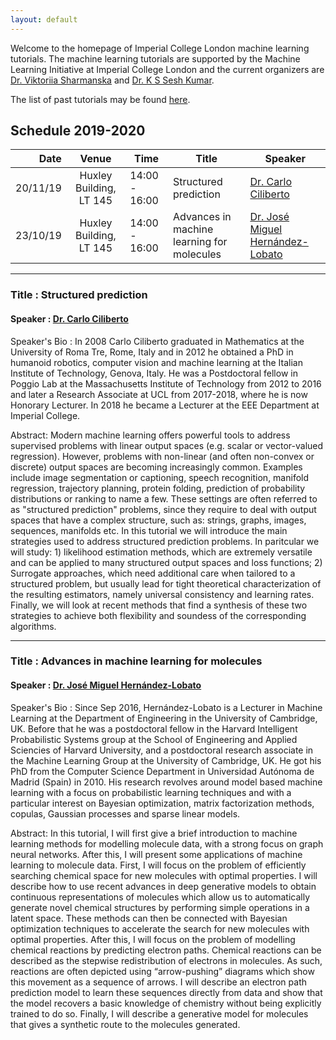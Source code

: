 ```yaml
---
layout: default
---
```


Welcome to the homepage of Imperial College London machine learning tutorials. The machine learning tutorials are supported by the Machine Learning Initiative at Imperial College London and the current organizers are [Dr. Viktoriia Sharmanska](https://ilovevisiondata.wixsite.com/viktoriia) and [Dr. K S Sesh Kumar](https://seshkumar.github.io/).

The list of past tutorials may be found [here](https://imperialcollegelondon.github.io/machine-learning-tutorials/past).

## Schedule 2019-2020

| Date      |  Venue  | Time | Title | Speaker
|----------:|:---------:|------|-------|-------|
| 20/11/19 |Huxley Building, LT 145 | 14:00 - 16:00 | Structured prediction | [Dr. Carlo Ciliberto](https://cciliber.github.io/)|
| 23/10/19 |Huxley Building, LT 145 | 14:00 - 16:00 | Advances in machine learning for molecules | [Dr. José Miguel Hernández-Lobato](https://jmhl.org)|

-----------

### Title : Structured prediction

#### Speaker : [Dr. Carlo Ciliberto](https://cciliber.github.io/)

Speaker's Bio : In 2008 Carlo Ciliberto graduated in Mathematics at the University of Roma Tre, Rome, Italy and in 2012 he obtained a PhD in humanoid robotics, computer vision and machine learning at the Italian Institute of Technology, Genova, Italy. He was a Postdoctoral fellow in Poggio Lab at the Massachusetts Institute of Technology from 2012 to 2016 and later a Research Associate at UCL from 2017-2018, where he is now Honorary Lecturer. In 2018 he became a Lecturer at the EEE Department at Imperial College.  

Abstract:  Modern machine learning offers powerful tools to address supervised problems with linear output spaces (e.g. scalar or vector-valued regression). However, problems with non-linear (and often non-convex or discrete) output spaces are becoming increasingly common. Examples include image segmentation or captioning, speech recognition, manifold regression, trajectory planning, protein folding, prediction of probability distributions or ranking to name a few. These settings are often referred to as "structured prediction" problems, since they require to deal with output spaces that have a complex structure, such as: strings, graphs, images, sequences, manifolds etc. In this tutorial we will introduce the main strategies used to address structured prediction problems. In paritcular we will study: 1) likelihood estimation methods, which are extremely versatile and can be applied to many structured output spaces and loss functions; 2) Surrogate approaches, which need additional care when tailored to a structured problem, but usually lead for tight theoretical characterization of the resulting estimators, namely universal consistency and learning rates. Finally, we will look at recent methods that find a synthesis of these two strategies to achieve both flexibility and soundess of the corresponding algorithms. 


-----------

### Title : Advances in machine learning for molecules

#### Speaker : [Dr. José Miguel Hernández-Lobato](https://jmhl.org)

Speaker's Bio : Since Sep 2016, Hernández-Lobato is a Lecturer in Machine Learning at
the Department of Engineering in the University of Cambridge, UK. Before
that he was a postdoctoral fellow in the Harvard Intelligent
Probabilistic Systems group at the School of Engineering and Applied
Sciencies of Harvard University, and a postdoctoral research associate
in the Machine Learning Group at the University of Cambridge, UK. He got
his PhD from the Computer Science Department in Universidad Autónoma de
Madrid (Spain) in 2010. His research revolves around model based machine
learning with a focus on probabilistic learning techniques and with a
particular interest on Bayesian optimization, matrix factorization
methods, copulas, Gaussian processes and sparse linear models.

Abstract: In this tutorial, I will first give a brief introduction to machine
learning methods for modelling molecule data, with a strong focus on
graph neural networks. After this, I will present some applications of
machine learning to molecule data. First, I will focus on the problem of
efficiently searching chemical space for new molecules with optimal
properties. I will describe how to use recent advances in deep
generative models to obtain continuous representations of molecules
which allow us to automatically generate novel chemical structures by
performing simple operations in a latent space. These methods can then
be connected with Bayesian optimization techniques to accelerate the
search for new molecules with optimal properties. After this, I will
focus on the problem of modelling chemical reactions by predicting
electron paths. Chemical reactions can be described as the stepwise
redistribution of electrons in molecules. As such, reactions are often
depicted using “arrow-pushing” diagrams which show this movement as a
sequence of arrows. I will describe an electron path prediction model to
learn these sequences directly from data and show that the model
recovers a basic knowledge of chemistry without being explicitly trained
to do so. Finally, I will describe a generative model for molecules that
gives a synthetic route to the molecules generated.


